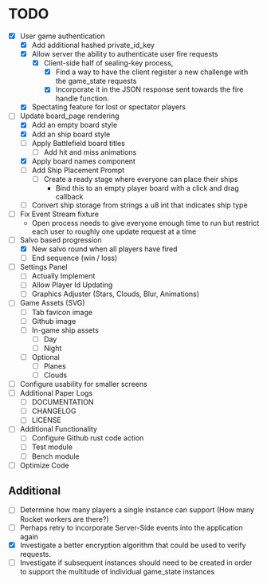 # TODO
- [X] User game authentication
	- [X] Add additional hashed private_id_key
	- [X] Allow server the ability to authenticate user fire requests
		- [X] Client-side half of sealing-key process, 
			- [X] Find a way to have the client register a new challenge with the game_state requests
			- [X] Incorporate it in the JSON response sent towards the fire handle function.
	- [X] Spectating feature for lost or spectator players
- [ ] Update board_page rendering
	- [X] Add an empty board style
	- [X] Add an ship board style
    - [ ] Apply Battlefield board titles
        - [ ] Add hit and miss animations
    - [X] Apply board names component
	- [ ] Add Ship Placement Prompt
		- [ ] Create a ready stage where everyone can place their ships
            - Bind this to an empty player board with a click and drag callback
    - [ ] Convert ship storage from strings a u8 int that indicates ship type
- [ ] Fix Event Stream fixture
    - Open process needs to give everyone enough time to run but restrict each user to roughly
    one update request at a time
- [ ] Salvo based progression
	- [X] New salvo round when all players have fired
	- [ ] End sequence (win / loss)
- [ ] Settings Panel
	- [ ] Actually Implement
	- [ ] Allow Player Id Updating
	- [ ] Graphics Adjuster (Stars, Clouds, Blur, Animations)
- [ ] Game Assets (SVG)
	- [ ] Tab favicon image
	- [ ] Github image
	- [ ] In-game ship assets
		- [ ] Day
		- [ ] Night
	- [ ] Optional
		- [ ] Planes
		- [ ] Clouds
- [ ] Configure usability for smaller screens
- [ ] Additional Paper Logs
	- [ ] DOCUMENTATION
	- [ ] CHANGELOG
	- [ ] LICENSE
- [ ] Additional Functionality
	- [ ] Configure Github rust code action
	- [ ] Test module
	- [ ] Bench module
- [ ] Optimize Code

## Additional
- [ ] Determine how many players a single instance can support (How many Rocket workers are there?)
- [ ] Perhaps retry to incorporate Server-Side events into the application again
- [X] Investigate a better encryption algorithm that could be used to verify requests.
- [ ] Investigate if subsequent instances should need to be created in order to support the multitude of individual game_state instances
